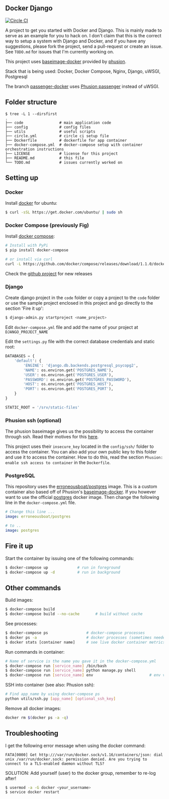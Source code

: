 Docker Django
-------------

[![Circle CI](https://circleci.com/gh/erroneousboat/docker-django/tree/master.svg?style=shield)](https://circleci.com/gh/erroneousboat/docker-django/tree/master)

A project to get you started with Docker and Django. This is mainly made to
serve as an example for you to hack on. I don't claim that this is the
correct way to setup a system with Django and Docker, and if you have any
suggestions, please fork the project, send a pull-request or create an issue.
See `TODO.md` for issues that I'm currently working on.

This project uses [baseimage-docker](https://github.com/phusion/baseimage-docker) provided by [phusion](http://www.phusion.nl).

Stack that is being used: Docker, Docker Compose, Nginx, Django, uWSGI, Postgresql

The branch [passenger-docker](https://github.com/erroneousboat/docker-django/tree/passenger-docker) uses [Phusion passenger](https://www.phusionpassenger.com/) instead of uWSGI.

## Folder structure

```
$ tree -L 1 --dirsfirst
.
├── code                # main application code
├── config              # config files
├── utils               # useful scripts
├── circle.yml          # circle ci setup file
├── Dockerfile          # dockerfile for app container
├── docker-compose.yml  # docker-compose setup with container orchestration instructions
├── LICENSE             # license for this project
├── README.md           # this file
└── TODO.md             # issues currently worked on

```

## Setting up

### Docker
Install [docker](https://docker.io) for ubuntu:

```bash
$ curl -sSL https://get.docker.com/ubuntu/ | sudo sh
```

### Docker Compose (previously Fig)
Install [docker compose](https://github.com/docker/docker-compose):

```bash
# Install with PyPi
$ pip install docker-compose

# or install via curl
curl -L https://github.com/docker/compose/releases/download/1.1.0/docker-compose-`uname -s`-`uname -m` > /usr/local/bin/docker-compose; chmod +x /usr/local/bin/docker-compose
```

Check the [github project](https://github.com/docker/docker-compose/releases) for new releases

### Django
Create django project in the `code` folder or copy a project to the `code`
folder or use the sample project enclosed in this project and go directly to
the section 'Fire it up':

```bash
$ django-admin.py startproject <name_project>
```

Edit `docker-compose.yml` file and add the name of your project at `DJANGO_PROJECT_NAME`


Edit the `settings.py` file with the correct database credentials and static
root:

```python
DATABASES = {
    'default': {
        'ENGINE': 'django.db.backends.postgresql_psycopg2',
        'NAME': os.environ.get('POSTGRES_NAME'),
        'USER': os.environ.get('POSTGRES_USER'),
        'PASSWORD': os.environ.get('POSTGRES_PASSWORD'),
        'HOST': os.environ.get('POSTGRES_HOST'),
        'PORT': os.environ.get('POSTGRES_PORT'),
    }
}

STATIC_ROOT = '/srv/static-files'
```

### Phusion ssh (optional)
The phusion baseimage gives us the possibility to access the container through
ssh. Read their motives for this 
[here](https://github.com/phusion/baseimage-docker#login_ssh).

This project uses their `insecure_key` located in the `config/ssh/` folder to 
access the container. You can also add your own public key to this folder and 
use it to access the container. How to do this, read the section 
`Phusion: enable ssh access to container` in the `Dockerfile`.

### PostgreSQL
This repository uses the [erroneousboat/postgres](https://github.com/erroneousboat/postgres) image. This is a custom container also based off of Phusion's [baseimage-docker](https://github.com/phusion/baseimage-docker).
If you however want to use the official [postgres](https://registry.hub.docker.com/_/postgres/) docker image. Then change the following line in the 
`docker-compose.yml` file.

```yaml
# Change this line ...
image: erroneousboat/postgres

# to ..
image: postgres
```

## Fire it up
Start the container by issuing one of the following commands:
```bash
$ docker-compose up             # run in foreground
$ docker-compose up -d          # run in background
```

## Other commands
Build images:
```bash
$ docker-compose build
$ docker-compose build --no-cache       # build without cache
```

See processes:
```bash
$ docker-compose ps                 # docker-compose processes
$ docker ps -a                      # docker processes (sometimes needed)
$ docker stats [container name]     # see live docker container metrics
```

Run commands in container:
```bash
# Name of service is the name you gave it in the docker-compose.yml
$ docker-compose run [service_name] /bin/bash
$ docker-compose run [service_name] python manage.py shell
$ docker-compose run [service_name] env                         # env vars
```

SSH into container (see also: Phusion ssh):
```bash
# Find app_name by using docker-compose ps
python utils/ssh.py [app_name] [optional_ssh_key]
```

Remove all docker images:
```bash
docker rm $(docker ps -a -q)
```

## Troubleshooting
I get the following error message when using the docker command:

```
FATA[0000] Get http:///var/run/docker.sock/v1.16/containers/json: dial unix /var/run/docker.sock: permission denied. Are you trying to connect to a TLS-enabled daemon without TLS? 

```

SOLUTION: Add yourself (user) to the docker group, remember to re-log after!

```bash
$ usermod -a -G docker <your_username>
$ service docker restart
```
